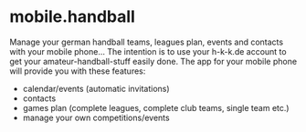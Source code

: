 mobile.handball
===============

Manage your german handball teams, leagues plan, events and contacts with your mobile phone...
The intention is to use your h-k-k.de account to get your amateur-handball-stuff easily done.
The app for your mobile phone will provide you with these features:
- calendar/events (automatic invitations)
- contacts
- games plan (complete leagues, complete club teams, single team etc.) 
- manage your own competitions/events
